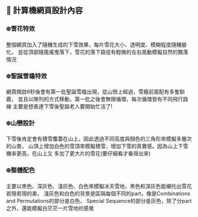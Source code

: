 ## 📌 計算機網頁設計內容
### ❄️雪花特效
整個網頁加入了隨機生成的下雪效果，每片雪花大小、透明度、模糊程度隨機變化，
並從頂部隨風搖曳落下，雪花的落下路徑有輕微的左右晃動模擬自然的飄落情況

### ❄️聖誕雪橇特效
網頁開啟6秒後會有第一批聖誕雪橇出現，從山巒上經過，雪橇前面配有多隻馴鹿，
並且以隊列的方式移動，第一批之後會無限循環，每次循環皆有不同飛行路線
主要是想表達下雪後聖誕老人要開始忙活了!

### ❄️山巒設計
下雪後肯定會有積雪覆蓋在山上，因此透過不同高度與顏色的三角形來模擬多層次的山景，
山頂上增加白色的雪頂來模擬積雪，增加下雪的真實感。因為山上下雪機率更高，在山上又
多加了更大片的雪花(要仔細看才看得出來)

### ❄️整體配色
主要以黑色、深灰色、淺灰色、白色來模擬冰天雪地，黑色和深灰色能襯托出雪花若隱若現的美，
淺灰色和白色的背景是區隔每個不同的part，像是Combinations and Permutations的部分是白色，
Special Sequence的部分是灰色，除了分part之外，還能模擬白茫茫一片雪地的感覺

